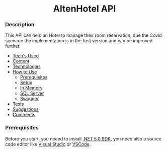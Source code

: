 <h1 align="center">AltenHotel API</h1>

### Description
<p align="left">This API can help an Hotel to manage their room reservation, due the Covid scenario the implementation is in the first version and can be improved further.</p>

<!--ts-->
   * [Tech's Used](#tech)
   * [Content](#content)
   * [Technologies](#technologies)
   * [How to Use](#how-to-use)
      * [Prerequisites](#prerequisites)
      * [Setup](#setup)
      * [In Memory](#in-memory)
      * [SQL Server](#sql-server)
      * [Swagger](#swagger)
   * [Tests](#tests)
   * [Suggestions](#suggestions)
   * [Comments](#comments)
<!--te-->

### Prerequisites

Before you start, you neeed to install [.NET 5.0 SDK](https://dotnet.microsoft.com/download/dotnet/5.0), you need also a source code editor like [Visual Studio](https://visualstudio.microsoft.com/pt-br/downloads/) or [VSCode](https://code.visualstudio.com/).
